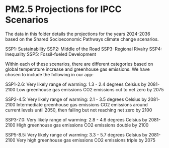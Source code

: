 # PM2.5 Projections for IPCC Scenarios

The data in this folder details the projections for the years 2024-2036 based on the
Shared Socioeconomic Pathways climate change scenarios.

SSP1: Sustainability
SSP2: Middle of the Road
SSP3: Regional Rivalry
SSP4: Inequality
SSP5: Fossil-fueled Development

Within each of these scenarios, there are different categories based on global temperature increase
and greenhouse gas emissions. We have chosen to include the following in our app:

SSP1-2.6:
  Very likely range of warming: 1.3 - 2.4 degrees Celsius by 2081-2100
  Low greenhouse gas emissions
  CO2 emissions cut to net zero by 2075

SSP2-4.5:
  Very likely range of warming: 2.1 - 3.5 degrees Celsius by 2081-2100
  Intermediate greenhouse gas emissions
  CO2 emissions around current levels until 2050, then falling but not reaching net zero by 2100

SSP3-7.0:
  Very likely range of warming: 2.8 - 4.6 degrees Celsius by 2081-2100
  High greenhouse gas emissions
  CO2 emissions double by 2100

SSP5-8.5:
  Very likely range of warming: 3.3 - 5.7 degrees Celsius by 2081-2100
  Very high greenhouse gas emissions
  CO2 emissions triple by 2075
